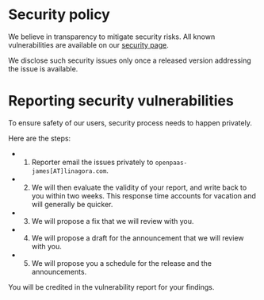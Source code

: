 # Security policy

We believe in transparency to mitigate security risks. All known vulnerabilities are available on 
our [security page](docs/modules/ROOT/pages/security.adoc).

We disclose such security issues only once a released version addressing the issue is available.

# Reporting security vulnerabilities

To ensure safety of our users, security process needs to happen privately.

Here are the steps:

 - 1. Reporter email the issues privately to `openpaas-james[AT]linagora.com`.
 - 2. We will then evaluate the validity of your report, and write back to you within two weeks. This response time 
 accounts for vacation and will generally be quicker.
 - 3. We will propose a fix that we will review with you. 
 - 4. We will propose a draft for the announcement that we will review with you. 
 - 5. We will propose you a schedule for the release and the announcements.
 
You will be credited in the vulnerability report for your findings.